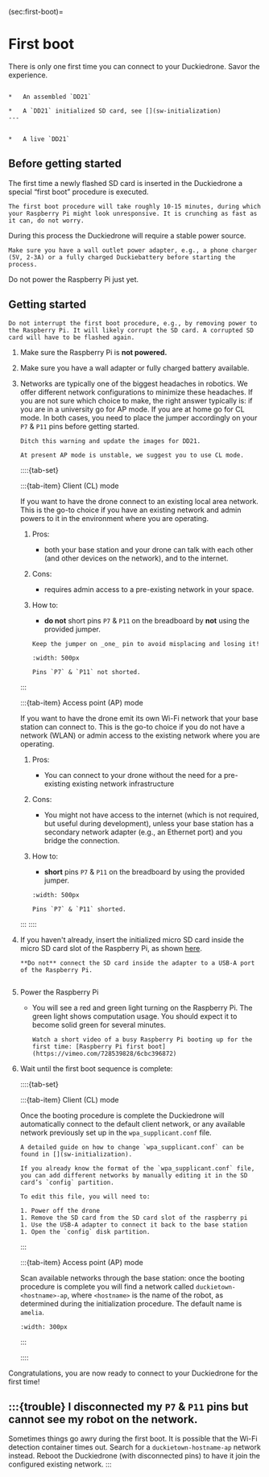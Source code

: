 (sec:first-boot)=
# First boot

There is only one first time you can connect to your Duckiedrone. Savor the experience.

```{needget}

*   An assembled `DD21`

*   A `DD21` initialized SD card, see [](sw-initialization)
---


*   A live `DD21`
```

## Before getting started

The first time a newly flashed SD card is inserted in the Duckiedrone a special “first boot” procedure is executed.

```{note}
The first boot procedure will take roughly 10-15 minutes, during which your Raspberry Pi might look unresponsive. It is crunching as fast as it can, do not worry.
```

During this process the Duckiedrone will require a stable power source.

```{attention}
Make sure you have a wall outlet power adapter, e.g., a phone charger (5V, 2-3A) or a fully charged Duckiebattery before starting the process.
```

Do not power the Raspberry Pi just yet.

## Getting started

```{warning}
Do not interrupt the first boot procedure, e.g., by removing power to the Raspberry Pi. It will likely corrupt the SD card. A corrupted SD card will have to be flashed again.
```

1.  Make sure the Raspberry Pi is **not powered.**  
    
2.  Make sure you have a wall adapter or fully charged battery available.  
    
3.  Networks are typically one of the biggest headaches in robotics. We offer different network configurations to minimize these headaches. If you are not sure which choice to make, the right answer typically is: if you are in a university go for AP mode. If you are at home go for CL mode. In both cases, you need to place the jumper accordingly on your `P7` & `P11` pins before getting started.  
    
    ```{todo}
    Ditch this warning and update the images for DD21.
    ```
    ```{attention}
    At present AP mode is unstable, we suggest you to use CL mode.
    ```

    ::::{tab-set}

    :::{tab-item} Client (CL) mode      
    
    If you want to have the drone connect to an existing local area network. This is the go-to choice if you have an existing network and admin powers to it in the environment where you are operating.  

    1.  Pros:
        * both your base station and your drone can talk with each other (and other devices on the network), and to the internet.  

    2.  Cons:
        * requires admin access to a pre-existing network in your space.  
    
    3.  How to:
        * __do not__ short pins `P7` & `P11` on the breadboard by __not__ using the provided jumper.

        ```{tip}
        Keep the jumper on _one_ pin to avoid misplacing and losing it!
        ```

        ```{figure} ../_images/first-boot/wifi_pins_not_shorted.jpg
        :width: 500px

        Pins `P7` & `P11` not shorted.
        ```
    :::

    :::{tab-item} Access point (AP) mode
    
    If you want to have the drone emit its own Wi-Fi network that your base station can connect to. This is the go-to choice if you do not have a network (WLAN) or admin access to the existing network where you are operating.  
        
    1.  Pros:
            
        *   You can connect to your drone without the need for a pre-existing existing network infrastructure  
                
    2.  Cons:
            
        *   You might not have access to the internet (which is not required, but useful during development), unless your base station has a secondary network adapter (e.g., an Ethernet port) and you bridge the connection.  
                
    3.  How to:

        * __short__ pins `P7` & `P11` on the breadboard by using the provided jumper.
        
        ```{figure} ../_images/first-boot/wifi_pins_shorted.jpg
        :width: 500px
        
        Pins `P7` & `P11` shorted.
        ```
    
    :::
    ::::

4.  If you haven't already, insert the initialized micro SD card inside the micro SD card slot of the Raspberry Pi, as shown [here](attach_pi_hat).
    
    ```{attention}
    **Do not** connect the SD card inside the adapter to a USB-A port of the Raspberry Pi. 
    ```

    ```{image} ../_images/first-boot/sd_card_insertion.png
    ```

5.  Power the Raspberry Pi
    
    *  You will see a red and green light turning on the Raspberry Pi. The green light shows computation usage. You should expect it to become solid green for several minutes.  
        
        ```{seealso}
        Watch a short video of a busy Raspberry Pi booting up for the first time: [Raspberry Pi first boot](https://vimeo.com/728539828/6cbc396872)
        ```  
            
6.  Wait until the first boot sequence is complete:

    ::::{tab-set}

    :::{tab-item} Client (CL) mode      
    
    Once the booting procedure is complete the Duckiedrone will automatically connect to the default client network, or any available network previously set up in the `wpa_supplicant.conf` file.
    
    ```{seealso}
    A detailed guide on how to change `wpa_supplicant.conf` can be found in [](sw-initialization).
    ```

    ```{tip}    
    If you already know the format of the `wpa_supplicant.conf` file, you can add different networks by manually editing it in the SD card’s `config` partition. 

    To edit this file, you will need to:

    1. Power off the drone
    1. Remove the SD card from the SD card slot of the raspberry pi
    1. Use the USB-A adapter to connect it back to the base station
    1. Open the `config` disk partition.
    ```

    :::
    
    :::{tab-item} Access point (AP) mode
    
    Scan available networks through the base station: once the booting procedure is complete you will find a network called `duckietown-<hostname>-ap`, where `<hostname>` is the name of the robot, as determined during the initialization procedure. The default name is `amelia`.

    ```{image} ../_images/first-boot/drone_wifi_ap.png
    :width: 300px
    ```
 
    
    :::

    ::::


Congratulations, you are now ready to connect to your Duckiedrone for the first time!


:::{trouble}
I disconnected my `P7` & `P11` pins but cannot see my robot on the network.
---
Sometimes things go awry during the first boot. It is possible that the Wi-Fi detection container times out. Search for a `duckietown-hostname-ap` network instead. Reboot the Duckiedrone (with disconnected pins) to have it join the configured existing network.
:::

